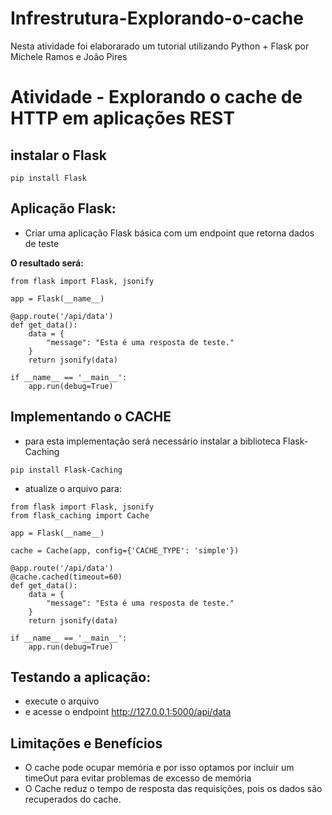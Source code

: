 # Infrestrutura-Explorando-o-cache
Nesta atividade foi elaborarado um tutorial utilizando Python + Flask por Michele Ramos e João Pires
# Atividade - Explorando o cache de HTTP em aplicações REST

## instalar o Flask
`pip install Flask`

## Aplicação Flask:

- Criar uma aplicação Flask básica com um endpoint que retorna dados de teste

**O resultado será:**

```
from flask import Flask, jsonify

app = Flask(__name__)

@app.route('/api/data')
def get_data():
    data = {
        "message": "Esta é uma resposta de teste."
    }
    return jsonify(data)

if __name__ == '__main__':
    app.run(debug=True)
```

## Implementando o CACHE

- para esta implementação será necessário instalar a biblioteca Flask-Caching

`pip install Flask-Caching`

- atualize o arquivo para:
```
from flask import Flask, jsonify
from flask_caching import Cache

app = Flask(__name__)

cache = Cache(app, config={'CACHE_TYPE': 'simple'})

@app.route('/api/data')
@cache.cached(timeout=60)
def get_data():
    data = {
        "message": "Esta é uma resposta de teste."
    }
    return jsonify(data)

if __name__ == '__main__':
    app.run(debug=True)
```

## Testando a aplicação:

- execute o arquivo
- e acesse o endpoint http://127.0.0.1:5000/api/data

## Limitações e Benefícios

- O cache pode ocupar memória e por isso optamos por incluir um timeOut para evitar problemas de excesso de memória
- O Cache reduz o tempo de resposta das requisições, pois os dados são recuperados do cache.
